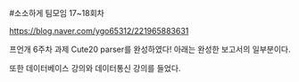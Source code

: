 #소소하게 팀모임 17~18회차

https://blog.naver.com/ygo65312/221965883631

프언개 6주차 과제 Cute20 parser를 완성하였다! 아래는 완성한 보고서의 일부분이다.


또한 데이터베이스 강의와 데이터통신 강의를 들었다.


